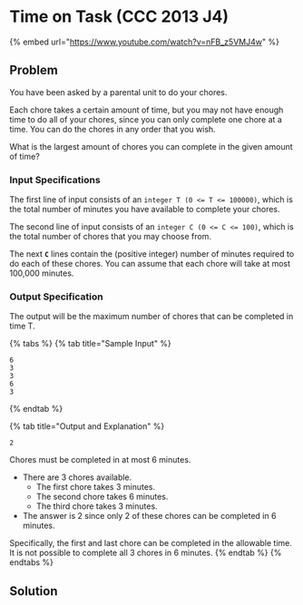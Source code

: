 # Time on Task (CCC 2013 J4)

{% embed url="https://www.youtube.com/watch?v=nFB_z5VMJ4w" %}

## Problem

You have been asked by a parental unit to do your chores.

Each chore takes a certain amount of time, but you may not have enough time to do all of your chores, since you can only complete one chore at a time. You can do the chores in any order that you wish.

What is the largest amount of chores you can complete in the given amount of time?

### Input Specifications

The first line of input consists of an `integer T (0 <= T <= 100000)`, which is the total number of minutes you have available to complete your chores.

The second line of input consists of an `integer C (0 <= C <= 100)`, which is the total number of chores that you may choose from.&#x20;

The next **`C`** lines contain the (positive integer) number of minutes required to do each of these chores. You can assume that each chore will take at most 100,000 minutes.

### **Output Specification**

The output will be the maximum number of chores that can be completed in time T.

{% tabs %}
{% tab title="Sample Input" %}
```
6
3
3
6
3
```
{% endtab %}

{% tab title="Output and Explanation" %}
```
2
```

Chores must be completed in at most 6 minutes.&#x20;

* There are 3 chores available.&#x20;
  * The first chore takes 3 minutes.&#x20;
  * The second chore takes 6 minutes.&#x20;
  * The third chore takes 3 minutes.&#x20;
* The answer is 2 since only 2 of these chores can be completed in 6 minutes.&#x20;

Specifically, the first and last chore can be completed in the allowable time. It is not possible to complete all 3 chores in 6 minutes.
{% endtab %}
{% endtabs %}

## Solution

